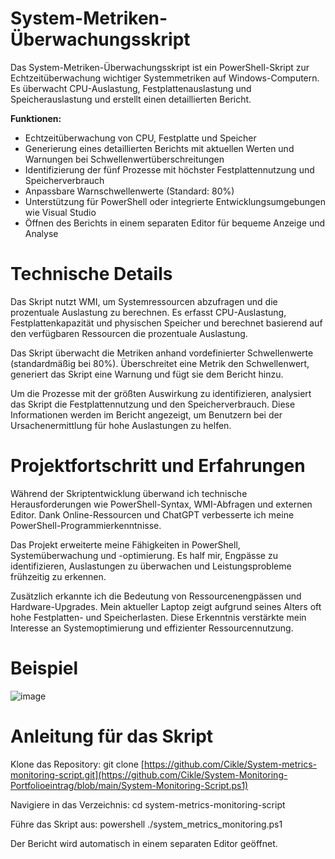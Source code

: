 # System-Metriken-Überwachungsskript

Das System-Metriken-Überwachungsskript ist ein PowerShell-Skript zur Echtzeitüberwachung wichtiger Systemmetriken auf Windows-Computern. Es überwacht CPU-Auslastung, Festplattenauslastung und Speicherauslastung und erstellt einen detaillierten Bericht.

**Funktionen:**
* Echtzeitüberwachung von CPU, Festplatte und Speicher
* Generierung eines detaillierten Berichts mit aktuellen Werten und Warnungen bei Schwellenwertüberschreitungen
* Identifizierung der fünf Prozesse mit höchster Festplattennutzung und Speicherverbrauch
* Anpassbare Warnschwellenwerte (Standard: 80%)
* Unterstützung für PowerShell oder integrierte Entwicklungsumgebungen wie Visual Studio
* Öffnen des Berichts in einem separaten Editor für bequeme Anzeige und Analyse

# Technische Details

Das Skript nutzt WMI, um Systemressourcen abzufragen und die prozentuale Auslastung zu berechnen. Es erfasst CPU-Auslastung, Festplattenkapazität und physischen Speicher und berechnet basierend auf den verfügbaren Ressourcen die prozentuale Auslastung.

Das Skript überwacht die Metriken anhand vordefinierter Schwellenwerte (standardmäßig bei 80%). Überschreitet eine Metrik den Schwellenwert, generiert das Skript eine Warnung und fügt sie dem Bericht hinzu.

Um die Prozesse mit der größten Auswirkung zu identifizieren, analysiert das Skript die Festplattennutzung und den Speicherverbrauch. Diese Informationen werden im Bericht angezeigt, um Benutzern bei der Ursachenermittlung für hohe Auslastungen zu helfen.


# Projektfortschritt und Erfahrungen

Während der Skriptentwicklung überwand ich technische Herausforderungen wie PowerShell-Syntax, WMI-Abfragen und externen Editor. Dank Online-Ressourcen und ChatGPT verbesserte ich meine PowerShell-Programmierkenntnisse.

Das Projekt erweiterte meine Fähigkeiten in PowerShell, Systemüberwachung und -optimierung. Es half mir, Engpässe zu identifizieren, Auslastungen zu überwachen und Leistungsprobleme frühzeitig zu erkennen.

Zusätzlich erkannte ich die Bedeutung von Ressourcenengpässen und Hardware-Upgrades. Mein aktueller Laptop zeigt aufgrund seines Alters oft hohe Festplatten- und Speicherlasten. Diese Erkenntnis verstärkte mein Interesse an Systemoptimierung und effizienter Ressourcennutzung.

# Beispiel
![image](https://github.com/Cikle/System-Monitoring-Portfolioeintrag/assets/110893288/5372f0eb-99d4-4fcb-9eff-80895007d81c)


# Anleitung für das Skript

Klone das Repository: git clone [https://github.com/Cikle/System-metrics-monitoring-script.git](https://github.com/Cikle/System-Monitoring-Portfolioeintrag/blob/main/System-Monitoring-Script.ps1)
  
  Navigiere in das Verzeichnis: cd system-metrics-monitoring-script
  
  Führe das Skript aus: powershell ./system_metrics_monitoring.ps1
  
  Der Bericht wird automatisch in einem separaten Editor geöffnet.

